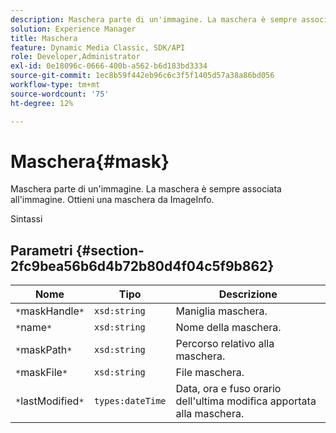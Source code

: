 ```yaml
---
description: Maschera parte di un'immagine. La maschera è sempre associata all'immagine. Ottieni una maschera da ImageInfo.
solution: Experience Manager
title: Maschera
feature: Dynamic Media Classic, SDK/API
role: Developer,Administrator
exl-id: 0e18096c-0666-400b-a562-b6d183bd3334
source-git-commit: 1ec8b59f442eb96c6c3f5f1405d57a38a86bd056
workflow-type: tm+mt
source-wordcount: '75'
ht-degree: 12%

---
```


# Maschera{#mask}

Maschera parte di un&#39;immagine. La maschera è sempre associata all&#39;immagine. Ottieni una maschera da ImageInfo.

Sintassi

## Parametri {#section-2fc9bea56b6d4b72b80d4f04c5f9b862}

| Nome | Tipo | Descrizione |
|---|---|---|
| `*`maskHandle`*` | `xsd:string` | Maniglia maschera. |
| `*`name`*` | `xsd:string` | Nome della maschera. |
| `*`maskPath`*` | `xsd:string` | Percorso relativo alla maschera. |
| `*`maskFile`*` | `xsd:string` | File maschera. |
| `*`lastModified`*` | `types:dateTime` | Data, ora e fuso orario dell&#39;ultima modifica apportata alla maschera. |
